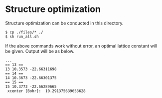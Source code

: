 Structure optimization
========================

Structure optimization can be conducted in this directory.

```
$ cp ./files/* ./
$ sh run_all.sh
```

If the above commands work without error, an optimal lattice constant will be given.
Output will be as below.

```
...
== 13 ==
13 10.3573 -22.66311698
== 14 ==
14 10.3673 -22.66301375
== 15 ==
15 10.3773 -22.66289665
 xcenter [Bohr]:  10.291375639653628
```


